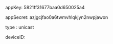 appKey:  5821ff31677baa0d650025a4

appSecret: azjgcjfao0a6twmvhlqkjyn2nwpjawon

type : unicast

deviceID: 

